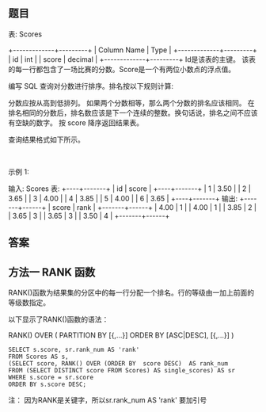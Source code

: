 ## 题目
表: Scores

+-------------+---------+
| Column Name | Type    |
+-------------+---------+
| id          | int     |
| score       | decimal |
+-------------+---------+
Id是该表的主键。
该表的每一行都包含了一场比赛的分数。Score是一个有两位小数点的浮点值。
 

编写 SQL 查询对分数进行排序。排名按以下规则计算:

分数应按从高到低排列。
如果两个分数相等，那么两个分数的排名应该相同。
在排名相同的分数后，排名数应该是下一个连续的整数。换句话说，排名之间不应该有空缺的数字。
按 score 降序返回结果表。

查询结果格式如下所示。

 

示例 1:

输入: 
Scores 表:
+----+-------+
| id | score |
+----+-------+
| 1  | 3.50  |
| 2  | 3.65  |
| 3  | 4.00  |
| 4  | 3.85  |
| 5  | 4.00  |
| 6  | 3.65  |
+----+-------+
输出: 
+-------+------+
| score | rank |
+-------+------+
| 4.00  | 1    |
| 4.00  | 1    |
| 3.85  | 2    |
| 3.65  | 3    |
| 3.65  | 3    |
| 3.50  | 4    |
+-------+------+


## 答案
## 方法一 RANK 函数
RANK()函数为结果集的分区中的每一行分配一个排名。行的等级由一加上前面的等级数指定。

以下显示了RANK()函数的语法：

RANK() OVER (
    PARTITION BY <expression>[{,<expression>...}]
    ORDER BY <expression> [ASC|DESC], [{,<expression>...}]
) 
```
SELECT s.score, sr.rank_num AS 'rank'
FROM Scores AS s,
(SELECT score, RANK() OVER (ORDER BY  score DESC)  AS rank_num
FROM (SELECT DISTINCT score FROM Scores) AS single_scores) AS sr
WHERE s.score = sr.score
ORDER BY s.score DESC;
```
 注： 因为RANK是关键字，所以sr.rank_num AS 'rank' 要加引号
